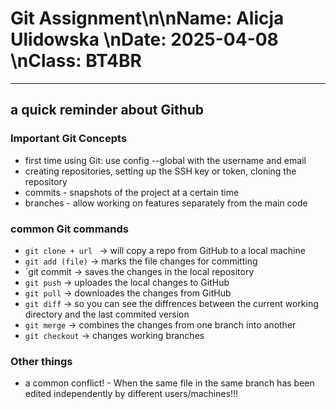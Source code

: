 # Git Assignment\n\n**Name**: Alicja Ulidowska  \n**Date**: 2025-04-08  \n**Class**: BT4BR

---

## a quick reminder about Github

### Important Git Concepts
- first time using Git: use config --global with the username and email
- creating repositories, setting up the SSH key or token, cloning the repository
- commits - snapshots of the project at a certain time 
- branches - allow working on features separately from the main code

### common Git commands
- `git clone + url ` → will copy a repo from GitHub to a local machine
- `git add (file)` → marks the file changes for committing
- `git commit → saves the changes in the local repository
- `git push` → uploades the local changes to GitHub
- `git pull` → downloades the changes from GitHub
- `git diff` → so you can see the diffrences between the current working directory and the last commited version
- `git merge` → combines the changes from one branch into another
- `git checkout`  → changes working branches
### Other things
- a common conflict! - When the same file in the same branch has been edited independently by different users/machines!!!
